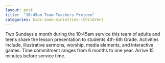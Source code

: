 ```yaml
---
layout: post
title:  "10:45am Team Teachers Preteen"
categories: kids-zone-ministries-(Children)
---
```


Two Sundays a month during the 10:45am service this team of adults and teens share the lesson presentation to students 4th-6th Grade. Activities include, illustrative sermons, worship, media elements, and interactive games. Time commitment ranges from 6 months to one year. Arrive 15 minutes before service time. 